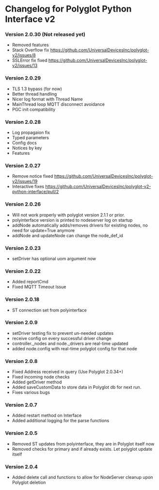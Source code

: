 # __Changelog for Polyglot Python Interface v2__

### Version 2.0.30 (Not released yet)
* Removed features
* Stack Overflow fix https://github.com/UniversalDevicesInc/polyglot-v2/issues/8
* SSLError fix fixed https://github.com/UniversalDevicesInc/polyglot-v2/issues/13

### Version 2.0.29
* TLS 1.3 bypass (for now)
* Better thread handling
* Nicer log format with Thread Name
* MainThread loop MQTT disconnect avoidance
* PGC init compatibility

### Version 2.0.28
* Log propagaion fix
* Typed parameters
* Config docs
* Notices by key
* Features

### Version 2.0.27
* Remove notice fixed https://github.com/UniversalDevicesInc/polyglot-v2/issues/19
* Interactive fixes https://github.com/UniversalDevicesInc/polyglot-v2-python-interface/pull/2

### Version 2.0.26
* Will not work properly with polyglot version 2.1.1 or prior.
* polyinterface version is printed to nodeserver log on startup
* addNode automatically adds/removes drivers for existing nodes, no need for update=True anymore
* addNode and updateNode can change the node_def_id

### Version 2.0.23
* setDriver has optional uom argument now

### Version 2.0.22
* Added reportCmd
* Fixed MQTT Timeout Issue

### Version 2.0.18
* ST connection set from polyinterface

### Version 2.0.9
* setDriver testing fix to prevent un-needed updates
* receive config on every successful driver change
* controller.\_nodes and node.\_drivers are real-time updated
* added node.config with real-time polyglot config for that node

### Version 2.0.8
* Fixed Address received in query (Use Polyglot 2.0.34+)
* Fixed incoming node checks
* Added getDriver method
* Added saveCustomData to store data in Polyglot db for next run.
* Fixes various bugs

### Version 2.0.7
* Added restart method on Interface
* Added additional logging for the parse functions

### Version 2.0.5
* Removed ST updates from polyinterface, they are in Polyglot itself now
* Removed checks for primary and if already exists. Let polyglot update itself

### Version 2.0.4
* Added delete call and functions to allow for NodeServer cleanup upon Polyglot deletion
